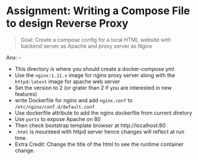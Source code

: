 # Assignment: Writing a Compose File to design Reverse Proxy 

> Goal: Create a compose config for a local HTML website with backend server as Apache and proxy server as Nginx

Ans: -
- This directory is where you should create a docker-compose.yml 
- Use the `nginx:1.11.x` image for nginx proxy server along with the `httpd:latest` image for apache web server
- Set the version to 2 (or grater than 2 if you are interested in new features)
- write Dockerfile for nginx and add `nginx.conf` to `/etc/nginx/conf.d/default.conf`
- Use dockerfile attribute to add the nginx dockerfile from current diretory
- Use `ports` to expose Apache on 80
- Then check bootstrap template browser at http://localhost:80
- `.html` is mounteed with httpd server hence changes will reflect at run time.
- Extra Credit: Change the title of the html to see the runtime container change.


